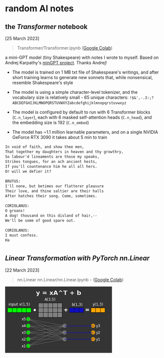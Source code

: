 # **random AI notes**


## the ***Transformer*** notebook 
[25 March 2023] 
> Transformer/Transformer.ipynb ([Google Colab](https://colab.research.google.com/github/rashlab/AI-Notes/blob/main/Transformer/Transformer.ipynb))

a mini-GPT model (tiny Shakespeare) with notes I wrote to myself. Based on Andrej Karpathy's [minGPT project](https://github.com/karpathy/minGPT). Thanks Andrej! 

* The model is trained on 1 MB txt file of Shakespeare's writings, and after short training learns to generate new sonnets that, while nonsensical, resemble Shakespeare's style

* The model is using a simple character-level tokenizer, and the vocabulary size is relatively small - 65 unique characters: ```!$&',-.3:;?ABCDEFGHIJKLMNOPQRSTUVWXYZabcdefghijklmnopqrstuvwxyz```

* The model is configured by default to run with 6 Transformer blocks (```C.n_layer```), each with 6 masked self-attention heads (```C.n_head```), and the embedding size is 192 (```C.n_embed```)

* The model has ~1.1 million learnable parameters, and on a single NVIDIA GeForce RTX 3090 it takes about 5 min to train


```
In void of faith, and show thee men,
That together my daughters in heaven and thy growthry,
So labour'd lineaments are those my speaks,
Strikes tongues, for an ach ancient hests,
If you'll countenance him he all all hers.
Or will we defier it?

BRUTUS:
I'll none, but betimes our flatterer pleasure
Their love, and thine saltier are their halls
After hatches their song. Come, sometimes.

CORIOLANUS:
O groans!
A dog! thousand on this disland of hair,--
We'll be some of good spare out.

CORIOLANUS:
I must confess.
Ha
```


#


## *Linear Transformation with PyTorch nn.Linear*
[22 March 2023] 
>  nn.Linear nn.Linear/nn.Linear.ipynb -  ([Google Colab](https://colab.research.google.com/github/rashlab/AI-Notes/blob/main/nn.Linear/nn.Linear.ipynb))


![basic linear transformation](filez/nn.Linear.png)



#




